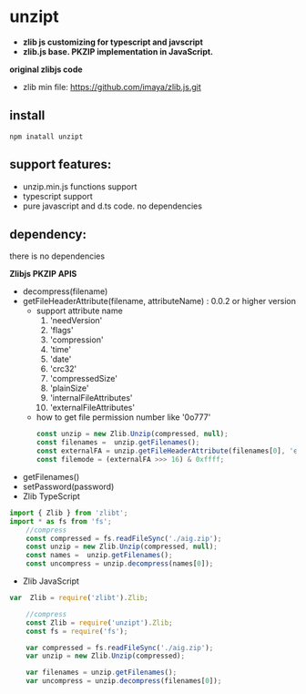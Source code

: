 # unzipt
* **zlib js customizing for typescript and javscript**
* **zlib.js base. PKZIP implementation in JavaScript.**

**original zlibjs code**
* zlib min file: https://github.com/imaya/zlib.js.git

**install**
-
```
npm inatall unzipt
```

**support features:**
-
* unzip.min.js functions support
* typescript support
* pure javascript and d.ts code. no dependencies

**dependency:**
-
there is no dependencies

**Zlibjs PKZIP APIS**
* decompress(filename)
* getFileHeaderAttribute(filename, attributeName) : 0.0.2 or higher version
    - support attribute name
        1. 'needVersion'
        2. 'flags'
        3. 'compression'
        4. 'time'
        5. 'date'
        6. 'crc32'
        7. 'compressedSize'
        8. 'plainSize'
        9. 'internalFileAttributes'
        10. 'externalFileAttributes'
    - how to get file permission number like '0o777'
        ```javascript
        const unzip = new Zlib.Unzip(compressed, null);
        const filenames =  unzip.getFilenames();
        const externalFA = unzip.getFileHeaderAttribute(filenames[0], 'externalFileAttributes');
        const filemode = (externalFA >>> 16) & 0xffff;
        ```
* getFilenames()
* setPassword(password)
* Zlib TypeScript

```Typescript
import { Zlib } from 'zlibt';
import * as fs from 'fs';
    //compress
    const compressed = fs.readFileSync('./aig.zip');
    const unzip = new Zlib.Unzip(compressed, null);
    const names =  unzip.getFilenames();
    const uncompress = unzip.decompress(names[0]);
```
* Zlib JavaScript

```javascript
var  Zlib = require('zlibt').Zlib;

    //compress
    const Zlib = require('unzipt').Zlib;
    const fs = require('fs');

    var compressed = fs.readFileSync('./aig.zip');
    var unzip = new Zlib.Unzip(compressed);

    var filenames = unzip.getFilenames();
    var uncompress = unzip.decompress(filenames[0]);

```
